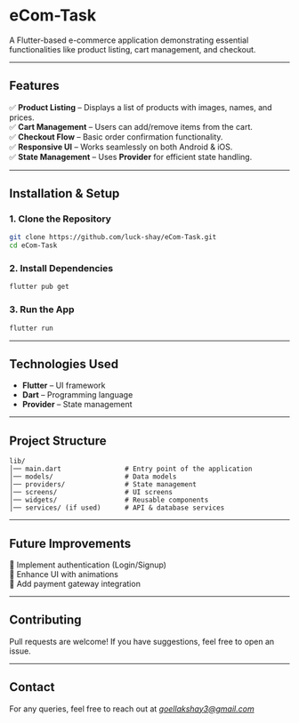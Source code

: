 # eCom-Task

A Flutter-based e-commerce application demonstrating essential functionalities like product listing, cart management, and checkout.

---

## Features

✅ **Product Listing** – Displays a list of products with images, names, and prices.  
✅ **Cart Management** – Users can add/remove items from the cart.  
✅ **Checkout Flow** – Basic order confirmation functionality.  
✅ **Responsive UI** – Works seamlessly on both Android & iOS.  
✅ **State Management** – Uses **Provider** for efficient state handling.  

---

## Installation & Setup

### 1. Clone the Repository
```bash
git clone https://github.com/luck-shay/eCom-Task.git
cd eCom-Task
```

### 2. Install Dependencies
```bash
flutter pub get
```

### 3. Run the App
```bash
flutter run
```

---

## Technologies Used

- **Flutter** – UI framework  
- **Dart** – Programming language  
- **Provider** – State management
  
---

## Project Structure
```
lib/
│── main.dart                # Entry point of the application
│── models/                  # Data models
│── providers/               # State management
│── screens/                 # UI screens
│── widgets/                 # Reusable components
│── services/ (if used)      # API & database services
```

---

## Future Improvements

🚀 Implement authentication (Login/Signup)  
🚀 Enhance UI with animations  
🚀 Add payment gateway integration  

---

## Contributing

Pull requests are welcome! If you have suggestions, feel free to open an issue.

---

## Contact

For any queries, feel free to reach out at *goellakshay3@gmail.com*
